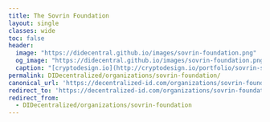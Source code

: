 ```yaml
---
title: The Sovrin Foundation
layout: single
classes: wide
toc: false
header: 
  image: "https://didecentral.github.io/images/sovrin-foundation.png"
  og_image: "https://didecentral.github.io/images/sovrin-foundation.png"
  caption: "[cryptodesign.io](http://cryptodesign.io/portfolio/sovrin-stewards/)"
permalink: DIDecentralized/organizations/sovrin-foundation/
canonical_url: 'https://decentralized-id.com/organizations/sovrin-foundation/'
redirect_to: 'https://decentralized-id.com/organizations/sovrin-foundation/'
redirect_from: 
  - DIDecentralized/organizations/sovrin-foundation
---
```

